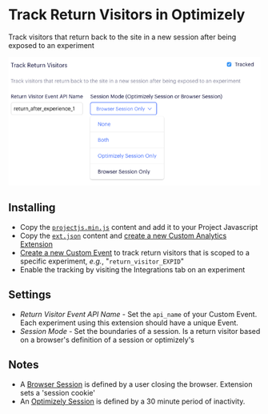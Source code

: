 # Track Return Visitors in Optimizely
Track visitors that return back to the site in a new session after being exposed to an experiment

![View](https://github.com/cooperreid-optimizely/return-visitor-tracking/blob/master/ext.png?raw=true)

## Installing 
* Copy the [`projectjs.min.js`](https://github.com/cooperreid-optimizely/return-visitor-tracking/blob/master/projectjs.min.js) content and add it to your Project Javascript
* Copy the [`ext.json`](https://github.com/cooperreid-optimizely/return-visitor-tracking/blob/master/ext.json) content and [create a new Custom Analytics Extension](https://help.optimizely.com/Integrate_Other_Platforms/Custom_analytics_integrations_in_Optimizely_X#Create_as_JSON)
* [Create a new Custom Event](https://help.optimizely.com/Build_Campaigns_and_Experiments/Custom_events_in_Optimizely_X#Create_a_new_custom_event) to track return visitors that is scoped to a specific experiment, _e.g._, "`return_visitor_EXPID`"
* Enable the tracking by visiting the Integrations tab on an experiment

## Settings
* _Return Visitor Event API Name_ - Set the `api_name` of your Custom Event. Each experiment using this extension should have a unique Event.
* _Session Mode_ - Set the boundaries of a session. Is a return visitor based on a browser's definition of a session or optimizely's

## Notes
* A [Browser Session](https://developer.mozilla.org/en-US/docs/Web/HTTP/Cookies#Session_cookies) is defined by a user closing the browser. Extension sets a 'session cookie'
* An [Optimizely Session](https://help.optimizely.com/Analyze_Results/How_Optimizely_counts_conversions) is defined by a 30 minute period of inactivity.
